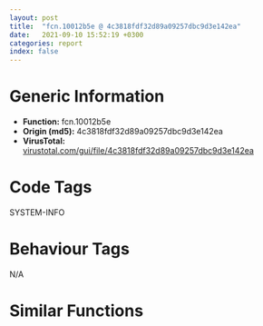```yaml
---
layout: post
title:  "fcn.10012b5e @ 4c3818fdf32d89a09257dbc9d3e142ea"
date:   2021-09-10 15:52:19 +0300
categories: report
index: false
---
```


# Generic Information
- **Function:** fcn.10012b5e
- **Origin (md5):** 4c3818fdf32d89a09257dbc9d3e142ea
- **VirusTotal:** [virustotal.com/gui/file/4c3818fdf32d89a09257dbc9d3e142ea][virustotal_ref]

# Code Tags
<span class="tag" id="SYSTEM-INFO">SYSTEM-INFO</span>


# Behaviour Tags
<span class="bhv-tag" id="na">N/A</span>

# Similar Functions
<script type="text/javascript" src="https://www.gstatic.com/charts/loader.js"></script>
<script type="text/javascript">

    google.charts.load('current', {'packages':['corechart']});
    google.charts.setOnLoadCallback(drawChart);

    function drawChart() {
    var data = new google.visualization.DataTable();
        data.addColumn('number', 'X');
        data.addColumn('number', 'Y');
        data.addColumn({type: 'string', role: 'tooltip', 'p': {'html': true}});
        data.addColumn({'type': 'string', 'role': 'style'});
        
        data.addRows([
    [47.48562240600586, -214.26783752441406, '<b><a href="/report/fcn.10012b5e@4c3818fdf32d89a09257dbc9d3e142ea">fcn.10012b5e</a><br>@4c3818fdf32d89a09257dbc9d3e142ea</b><br>push ebp<br>lea ebp, [esp-0x78]<br>sub esp, 0x98<br>mov eax, dword[0x10034390]<br>xor eax, ebp<br>mov dword[ebp+0x74], eax<br>push esi<br>mov esi, ecx<br>call fcn.10012ab2<br>mov eax, 0x10000000<br>push 0x94<br>mov dword[esi+8], eax<br>mov dword[esi+4], eax<br>lea eax, [ebp-0x20]<br>push 0<br>push eax<br>mov dword[esi], 0x3c<br>mov byte[esi+0xc], 0<br>call fcn.100157d0<br>add esp, 0xc<br>lea eax, [ebp-0x20]<br>push eax<br>mov dword[ebp-0x20], 0x94<br>call dword[sym.imp.KERNEL32.dll_GetVersionExA]<br>cmp dword[ebp-0x10], 2<br>jne 0x10012bc2<br>cmp dword[ebp-0x1c], 5<br>jb 0x10012bda<br>jmp 0x10012bd6<br>cmp dword[ebp-0x10], 1<br>jne 0x10012bda<br>cmp dword[ebp-0x1c], 4<br>ja 0x10012bd6<br>jne 0x10012bda<br>cmp dword[ebp-0x18], 0<br>jbe 0x10012bda<br>mov byte[esi+0xc], 1<br>lea ecx, [esi+0x18]<br>mov dword[esi+0x10], 0x800<br>mov dword[esi+0x14], 0x1002c44c<br>call fcn.10005090<br>test eax, eax<br>jge 0x10012bfb<br>mov byte[0x1003683c], 1<br>mov ecx, dword[ebp+0x74]<br>mov eax, esi<br>xor ecx, ebp<br>pop esi<br>call fcn.10013bd6<br>add ebp, 0x78<br>leave <br>ret <br><eoc> ', 'point { fill-color: #e0440e; }'],
[-19.103153228759766, -61.628822326660156, '<b><a href="/report/fcn.00417d87@59aef7c08025d70f84c85db2092fc99e">fcn.00417d87</a><br>@59aef7c08025d70f84c85db2092fc99e</b><br>push ebp<br>lea ebp, [esp-0x78]<br>sub esp, 0x98<br>mov eax, dword[0x433138]<br>push esi<br>mov dword[ebp+0x74], eax<br>mov esi, ecx<br>call fcn.00417d57<br>mov eax, 0x400000<br>push 0x94<br>mov dword[esi+8], eax<br>mov dword[esi+4], eax<br>lea eax, [ebp-0x20]<br>push 0<br>push eax<br>mov dword[esi], 0x3c<br>mov byte[esi+0xc], 0<br>call fcn.0040d890<br>add esp, 0xc<br>lea eax, [ebp-0x20]<br>push eax<br>mov dword[ebp-0x20], 0x94<br>call dword[sym.imp.KERNEL32.dll_GetVersionExA]<br>cmp dword[ebp-0x10], 2<br>jne 0x417de9<br>cmp dword[ebp-0x1c], 5<br>jb 0x417e01<br>jmp 0x417dfd<br>cmp dword[ebp-0x10], 1<br>jne 0x417e01<br>cmp dword[ebp-0x1c], 4<br>ja 0x417dfd<br>jne 0x417e01<br>cmp dword[ebp-0x18], 0<br>jbe 0x417e01<br>mov byte[esi+0xc], 1<br>lea ecx, [esi+0x18]<br>mov dword[esi+0x10], 0x710<br>mov dword[esi+0x14], 0x42bf50<br>call fcn.00403c70<br>test eax, eax<br>jge 0x417e22<br>mov byte[0x434498], 1<br>mov ecx, dword[ebp+0x74]<br>mov eax, esi<br>pop esi<br>call fcn.0040d1cb<br>add ebp, 0x78<br>leave <br>ret <br><eoc> ', 'null'],
[-107.22946166992188, -100.07382202148438, '<b><a href="/report/fcn.1004c984@481b545f5c18f2fce1caac67ddc419e8">fcn.1004c984</a><br>@481b545f5c18f2fce1caac67ddc419e8</b><br>push ebp<br>lea ebp, [esp-0x78]<br>sub esp, 0x98<br>mov eax, dword[0x10062200]<br>xor eax, ebp<br>mov dword[ebp+0x74], eax<br>push esi<br>mov esi, ecx<br>call fcn.1004c7f8<br>mov eax, 0x10000000<br>push 0x94<br>mov dword[esi+8], eax<br>mov dword[esi+4], eax<br>lea eax, [ebp-0x20]<br>push 0<br>push eax<br>mov dword[esi], 0x3c<br>mov byte[esi+0xc], 0<br>call fcn.100236c0<br>add esp, 0xc<br>lea eax, [ebp-0x20]<br>push eax<br>mov dword[ebp-0x20], 0x94<br>call dword[sym.imp.KERNEL32.dll_GetVersionExA]<br>cmp dword[ebp-0x10], 2<br>jne 0x1004c9e8<br>cmp dword[ebp-0x1c], 5<br>jb 0x1004ca00<br>jmp 0x1004c9fc<br>cmp dword[ebp-0x10], 1<br>jne 0x1004ca00<br>cmp dword[ebp-0x1c], 4<br>ja 0x1004c9fc<br>jne 0x1004ca00<br>cmp dword[ebp-0x18], 0<br>jbe 0x1004ca00<br>mov byte[esi+0xc], 1<br>lea ecx, [esi+0x18]<br>mov dword[esi+0x10], 0x800<br>mov dword[esi+0x14], 0x10058294<br>call fcn.1004c5b5<br>test eax, eax<br>jge 0x1004ca21<br>mov byte[0x10063624], 1<br>mov ecx, dword[ebp+0x74]<br>mov eax, esi<br>xor ecx, ebp<br>pop esi<br>call fcn.1002288b<br>add ebp, 0x78<br>leave <br>ret <br><eoc> ', 'null'],
[-40.640541076660156, -252.71304321289062, '<b><a href="/report/fcn.0040ab12@de21a548b66aa6c0b17491b6a31e14fa">fcn.0040ab12</a><br>@de21a548b66aa6c0b17491b6a31e14fa</b><br>push ebp<br>lea ebp, [esp-0x78]<br>sub esp, 0x98<br>mov eax, dword[0x4481b0]<br>xor eax, ebp<br>mov dword[ebp+0x74], eax<br>push esi<br>mov esi, ecx<br>call fcn.0040a986<br>mov eax, 0x400000<br>push 0x94<br>mov dword[esi+8], eax<br>mov dword[esi+4], eax<br>lea eax, [ebp-0x20]<br>push 0<br>push eax<br>mov dword[esi], 0x3c<br>mov byte[esi+0xc], 0<br>call fcn.0040b2b0<br>add esp, 0xc<br>lea eax, [ebp-0x20]<br>push eax<br>mov dword[ebp-0x20], 0x94<br>call dword[sym.imp.KERNEL32.dll_GetVersionExA]<br>cmp dword[ebp-0x10], 2<br>jne 0x40ab76<br>cmp dword[ebp-0x1c], 5<br>jb 0x40ab8e<br>jmp 0x40ab8a<br>cmp dword[ebp-0x10], 1<br>jne 0x40ab8e<br>cmp dword[ebp-0x1c], 4<br>ja 0x40ab8a<br>jne 0x40ab8e<br>cmp dword[ebp-0x18], 0<br>jbe 0x40ab8e<br>mov byte[esi+0xc], 1<br>lea ecx, [esi+0x18]<br>mov dword[esi+0x10], 0x800<br>mov dword[esi+0x14], 0x441c98<br>call fcn.0040a743<br>test eax, eax<br>jge 0x40abaf<br>mov byte[0x449804], 1<br>mov ecx, dword[ebp+0x74]<br>mov eax, esi<br>xor ecx, ebp<br>pop esi<br>call fcn.0040b32a<br>add ebp, 0x78<br>leave <br>ret <br><eoc> ', 'null'],
[58.25445556640625, -118.72571563720703, '<b><a href="/report/fcn.0044f0f4@7b00dd8f2abf54a73bfb09681334ff78">fcn.0044f0f4</a><br>@7b00dd8f2abf54a73bfb09681334ff78</b><br>push ebp<br>lea ebp, [esp-0x78]<br>sub esp, 0x98<br>mov eax, dword[0x4672d8]<br>xor eax, ebp<br>mov dword[ebp+0x74], eax<br>push esi<br>mov esi, ecx<br>call fcn.0044f09e<br>mov eax, 0x400000<br>push 0x94<br>mov dword[esi+8], eax<br>mov dword[esi+4], eax<br>lea eax, [ebp-0x20]<br>push 0<br>push eax<br>mov dword[esi], 0x3c<br>mov byte[esi+0xc], 0<br>call fcn.00436280<br>add esp, 0xc<br>lea eax, [ebp-0x20]<br>push eax<br>mov dword[ebp-0x20], 0x94<br>call dword[sym.imp.KERNEL32.dll_GetVersionExA]<br>cmp dword[ebp-0x10], 2<br>jne 0x44f158<br>cmp dword[ebp-0x1c], 5<br>jb 0x44f170<br>jmp 0x44f16c<br>cmp dword[ebp-0x10], 1<br>jne 0x44f170<br>cmp dword[ebp-0x1c], 4<br>ja 0x44f16c<br>jne 0x44f170<br>cmp dword[ebp-0x18], 0<br>jbe 0x44f170<br>mov byte[esi+0xc], 1<br>lea ecx, [esi+0x18]<br>mov dword[esi+0x10], 0x800<br>mov dword[esi+0x14], 0x45cb6c<br>call fcn.0044ef72<br>test eax, eax<br>jge 0x44f191<br>mov byte[0x4689a0], 1<br>mov ecx, dword[ebp+0x74]<br>mov eax, esi<br>xor ecx, ebp<br>pop esi<br>call fcn.0043779f<br>add ebp, 0x78<br>leave <br>ret <br><eoc> ', 'null'],
[-117.99803924560547, -195.61595153808594, '<b><a href="/report/fcn.459da18b@284c9c9722cef7520dddfe58806fd72f">fcn.459da18b</a><br>@284c9c9722cef7520dddfe58806fd72f</b><br>push ebp<br>lea ebp, [esp-0x78]<br>sub esp, 0x98<br>mov eax, dword[0x45a6c848]<br>xor eax, ebp<br>mov dword[ebp+0x74], eax<br>push esi<br>mov esi, ecx<br>call fcn.459d9fff<br>mov eax, 0x458c0000<br>push 0x94<br>mov dword[esi+8], eax<br>mov dword[esi+4], eax<br>lea eax, [ebp-0x20]<br>push 0<br>push eax<br>mov dword[esi], 0x3c<br>mov byte[esi+0xc], 0<br>call fcn.459bd8d0<br>add esp, 0xc<br>lea eax, [ebp-0x20]<br>push eax<br>mov dword[ebp-0x20], 0x94<br>call dword[sym.imp.KERNEL32.dll_GetVersionExA]<br>cmp dword[ebp-0x10], 2<br>jne 0x459da1ef<br>cmp dword[ebp-0x1c], 5<br>jb 0x459da207<br>jmp 0x459da203<br>cmp dword[ebp-0x10], 1<br>jne 0x459da207<br>cmp dword[ebp-0x1c], 4<br>ja 0x459da203<br>jne 0x459da207<br>cmp dword[ebp-0x18], 0<br>jbe 0x459da207<br>mov byte[esi+0xc], 1<br>lea ecx, [esi+0x18]<br>mov dword[esi+0x10], 0x800<br>mov dword[esi+0x14], 0x45a18fa0<br>call fcn.458cde20<br>test eax, eax<br>jge 0x459da228<br>mov byte[0x45a6df18], 1<br>mov ecx, dword[ebp+0x74]<br>mov eax, esi<br>xor ecx, ebp<br>pop esi<br>call fcn.459bcef5<br>add ebp, 0x78<br>leave <br>ret <br><eoc> ', 'null'],
[-29.87183952331543, -157.1708526611328, '<b><a href="/report/fcn.004241ce@1123b7aa5760238fe93045e585b8234c">fcn.004241ce</a><br>@1123b7aa5760238fe93045e585b8234c</b><br>push ebp<br>lea ebp, [esp-0x78]<br>sub esp, 0x98<br>mov eax, dword[0x437388]<br>push esi<br>mov dword[ebp+0x74], eax<br>mov esi, ecx<br>call fcn.00424150<br>mov eax, 0x400000<br>push 0x94<br>mov dword[esi+8], eax<br>mov dword[esi+4], eax<br>lea eax, [ebp-0x20]<br>push 0<br>push eax<br>mov dword[esi], 0x3c<br>mov byte[esi+0xc], 0<br>call fcn.00417520<br>add esp, 0xc<br>lea eax, [ebp-0x20]<br>push eax<br>mov dword[ebp-0x20], 0x94<br>call dword[sym.imp.KERNEL32.dll_GetVersionExA]<br>cmp dword[ebp-0x10], 2<br>jne 0x424230<br>cmp dword[ebp-0x1c], 5<br>jb 0x424248<br>jmp 0x424244<br>cmp dword[ebp-0x10], 1<br>jne 0x424248<br>cmp dword[ebp-0x1c], 4<br>ja 0x424244<br>jne 0x424248<br>cmp dword[ebp-0x18], 0<br>jbe 0x424248<br>mov byte[esi+0xc], 1<br>lea ecx, [esi+0x18]<br>mov dword[esi+0x10], 0x710<br>mov dword[esi+0x14], 0x43182c<br>call fcn.00401a5d<br>test eax, eax<br>jge 0x424269<br>mov byte[0x538aed], 1<br>mov ecx, dword[ebp+0x74]<br>mov eax, esi<br>pop esi<br>call fcn.0041e6b7<br>add ebp, 0x78<br>leave <br>ret <br><eoc> ', 'null'],

        ]);

    var options = {
        title: 'Similarity Plot',
        legend: 'none',
        colors: ['#dedbd9', '#e6693e', '#ec8f6e', '#f3b49f', '#f6c7b6'],
        tooltip: {isHtml: true, trigger: 'both'},
        explorer: {
        actions: ["dragToZoom", "rightClickToReset"],
        },
        chartArea: {
        width: '80%',
        height: '80%'
        },
        width: '100%',
        height: '100%'
    };

    var chart = new google.visualization.ScatterChart(document.getElementById('chart_div'));

    chart.draw(data, options);
    }
    
</script>


<div id="chart_div" style="width: 100%px; height: 100%;"></div>

# Disassembled Code
{% highlight nasm %}

push ebp
lea ebp, [esp-0x78]
sub esp, 0x98
mov eax, dword[0x10034390]
xor eax, ebp
mov dword[ebp+0x74], eax
push esi
mov esi, ecx
call fcn.10012ab2
mov eax, 0x10000000
push 0x94
mov dword[esi+8], eax
mov dword[esi+4], eax
lea eax, [ebp-0x20]
push 0
push eax
mov dword[esi], 0x3c
mov byte[esi+0xc], 0
call fcn.100157d0
add esp, 0xc
lea eax, [ebp-0x20]
push eax
mov dword[ebp-0x20], 0x94
call dword[sym.imp.KERNEL32.dll_GetVersionExA]
cmp dword[ebp-0x10], 2
jne 0x10012bc2
cmp dword[ebp-0x1c], 5
jb 0x10012bda
jmp 0x10012bd6
cmp dword[ebp-0x10], 1
jne 0x10012bda
cmp dword[ebp-0x1c], 4
ja 0x10012bd6
jne 0x10012bda
cmp dword[ebp-0x18], 0
jbe 0x10012bda
mov byte[esi+0xc], 1
lea ecx, [esi+0x18]
mov dword[esi+0x10], 0x800
mov dword[esi+0x14], 0x1002c44c
call fcn.10005090
test eax, eax
jge 0x10012bfb
mov byte[0x1003683c], 1
mov ecx, dword[ebp+0x74]
mov eax, esi
xor ecx, ebp
pop esi
call fcn.10013bd6
add ebp, 0x78
leave
ret

{% endhighlight %}

[virustotal_ref]: https://www.virustotal.com/gui/file/4c3818fdf32d89a09257dbc9d3e142ea